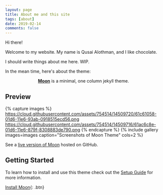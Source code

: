 ```yaml
---
layout: page
title: About me and this site
tags: [about]
date: 2019-02-14
comments: false
---
```

Hi there!

Welcome to my website. My name is Qusai Alothman, and I like chocolate.

I should write things about me here. WIP.

In the mean time, here's about the theme:

<center><a href="http://taylantatli.github.io/Moon"><b>Moon</b></a> is a minimal, one column jekyll theme.</center>

## Preview

{% capture images %}
    https://cloud.githubusercontent.com/assets/754514/14509720/61c61058-01d6-11e6-93ab-0918515ecd56.png
    https://cloud.githubusercontent.com/assets/754514/14509716/61ac6c8e-01d6-11e6-879f-8308883de790.png
{% endcapture %}
{% include gallery images=images caption="Screenshots of Moon Theme" cols=2 %}

See a [live version of Moon](http://taylantatli.github.io/Moon) hosted on GitHub.

## Getting Started

To learn how to install and use this theme check out the [Setup Guide](http://taylantatli.me/Moon/moon-theme/) for more information.
      
[Install Moon](https://github.com/TaylanTatli/Moon){: .btn}
